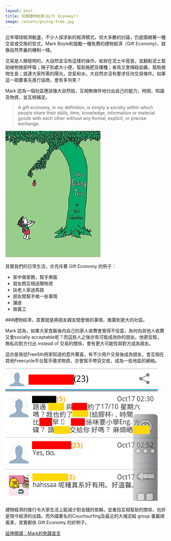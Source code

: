 ```yaml
---
layout: post
title: 何謂禮物經濟(Gift Economy)?
image: /assets/giving-tree.jpg
---
```


近年環球經濟動盪，不少人探求新的經濟模式，但大多數的討論，仍是圍繞著一種交易或交換的型式，Mark Boyle則鼓勵一種免費的禮物經濟（Gift Economy)，就像自然界裏的機制一樣。

交易是人類發明的，大自然並沒有這樣的操作。蚯蚓在泥土中覓食，並翻鬆泥土幫助植物根部呼吸；猴子到處大小便，幫助施肥及播種；雀鳥又會捕殺幼蟲，幫助植物生長；就連大家所需的陽光，空氣和水，大自然亦沒有要求任何交易條件。如果這一砌要事先進行協商，會有多何笑？

Mark 認為一個社區應該像大自然般，互相無條件地付出自己的能力，時間，知識及物資，並互相補足。

>A gift economy, in my definition, is simply a society within which people share their skills, time, knowledge, information or material goods with each other without any formal, explicit, or precise exchange.

![alt text](/assets/giving_tree.jpg "Giving Tree")

其實我們的日常生活，亦充斥著 Gift Economy 的例子：

- 家中做家務，幫手煮飯
- 朋友間互相送贈物資
- 扶老人家過馬路
- 朋友間幫手做一些事情
- 讓座
- 做義工

###禮物經濟，其實就是將朋友親友間會做的事情，推廣到更大的社區。

Mark 認為，如果大家食飯後向自己的家人收費會覺得不恰當，為何向其他人收費又會socially acceptable呢？而這些人之後亦有可能成為你的朋友。他更反駁，無私向對方付出 instead of 交易的關係，會有更大可能性與對方成為朋友。

這亦是我從FreeSth用家知道的意外驚喜，有不少用戶交易後成為朋友，會互相在其他Freecycle平台幫手徵求物資，亦會幫手帶貨交收，成為一些地區的網絡。

![alt text](/assets/freesth_network.png "FreeSth Network")

禮物經濟的推行令大家生活上能減少對金錢的依賴，並重拾互相幫助的關係，也許是現今經濟的出路。而外國著名的Couchsurfing及最近的大埔泥鯭 group 義載順風車，其實都係 Gift Economy 的好例子。

[延伸閱讀：Mark的免錢宣言](http://www.moneylessmanifesto.org/book/the-moneyless-menu/the-gift-economy/) 